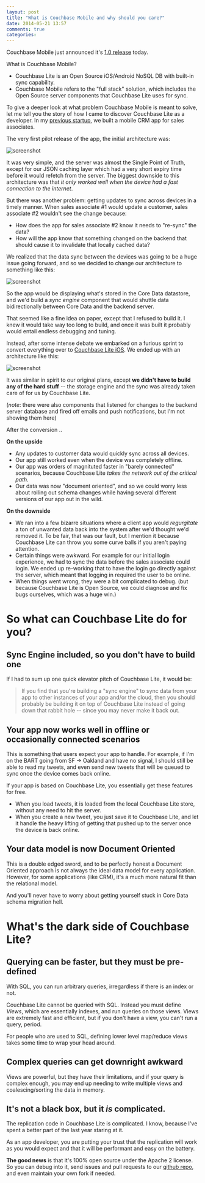 ```yaml
---
layout: post
title: "What is Couchbase Mobile and why should you care?"
date: 2014-05-21 13:57
comments: true
categories: 
---
```


Couchbase Mobile just announced it's [1.0 release](http://www.couchbase.com/press-releases/couchbase-mobile-enables-new-breed-network-independent-mobile-applications) today.  

What is Couchbase Mobile?

* Couchbase Lite is an Open Source iOS/Android NoSQL DB with built-in sync capability.  
* Couchbase Mobile refers to the "full stack" solution, which includes the Open Source server components that Couchbase Lite uses for sync.

To give a deeper look at what problem Couchbase Mobile is meant to solve, let me tell you the story of how I came to discover Couchbase Lite as a developer.  In my [previous startup](http://techcrunch.com/2012/01/26/signature-launches-to-bring-a-personalized-mobile-shopping-service-to-brick-and-mortar-retailers/), we built a mobile CRM app for sales associates.  

The very first pilot release of the app, the initial architecture was:

![screenshot](http://tleyden-misc.s3.amazonaws.com/blog_images/architecture_1.png) 

It was very simple, and the server was almost the Single Point of Truth, except for our JSON caching layer which had a very short expiry time before it would refetch from the server.  The biggest downside to this architecture was that *it only worked well when the device had a fast connection to the internet*.

But there was another problem: getting updates to sync across devices in a timely manner.   When sales associate #1 would update a customer, sales associate #2 wouldn't see the change because:

* How does the app for sales associate #2 know it needs to "re-sync" the data?
* How will the app know that something changed on the backend that should cause it to invalidate that locally cached data?

We realized that the data sync between the devices was going to be a huge issue going forward, and so we decided to change our architecture to something like this:

![screenshot](http://tleyden-misc.s3.amazonaws.com/blog_images/architecture_2.png)

So the app would be displaying what's stored in the Core Data datastore, and we'd build a *sync engine* component that would shuttle data bidirectionally between Core Data and the backend server.

That seemed like a fine idea on paper, except that I refused to build it.  I knew it would take way too long to build, and once it was built it probably would entail endless debugging and tuning.

Instead, after some intense debate we embarked on a furious sprint to convert everything over to [Couchbase Lite iOS](https://github.com/couchbase/couchbase-lite-ios).  We ended up with an architecture like this:

![screenshot](http://tleyden-misc.s3.amazonaws.com/blog_images/architecture%203.png)

It was similar in spirit to our original plans, except **we didn't have to build any of the hard stuff** -- the storage engine and the sync was already taken care of for us by Couchbase Lite.

(*note*: there were also components that listened for changes to the backend server database and fired off emails and push notifications, but I'm not showing them here)

After the conversion ..

**On the upside**

* Any updates to customer data would quickly sync across all devices.
* Our app still worked even when the device was completely offline.
* Our app was orders of magnituted faster in "barely connected" scenarios, because Couchbase Lite *takes the network out of the critical path*.
* Our data was now "document oriented", and so we could worry less about rolling out schema changes while having several different versions of our app out in the wild.

**On the downside**

* We ran into a few bizarre situations where a client app would *regurgitate* a ton of unwanted data back into the system after we'd thought we'd removed it.  To be fair, that was our fault, but I mention it because Couchbase Lite can throw you some curve balls if you aren't paying attention.
* Certain things were awkward.  For example for our initial login experience, we had to sync the data before the sales associate could login.  We ended up re-working that to have the login go directly against the server, which meant that logging in required the user to be online.
* When things went wrong, they were a bit complicated to debug.  (but because Couchbase Lite is Open Source, we could diagnose and fix bugs ourselves, which was a huge win.)

# So what can Couchbase Lite do for you?

## Sync Engine included, so you don't have to build one

If I had to sum up one quick elevator pitch of Couchbase Lite, it would be:

> If you find that you're building a "sync engine" to sync data from your app to other instances of your app and/or the cloud, then you should probably be building it on top of Couchbase Lite instead of going down that rabbit hole -- since you may never make it back out.

## Your app now works well in offline or occasionally connected scenarios

This is something that users expect your app to handle.  For example, if I'm on the BART going from SF -> Oakland and have no signal, I should still be able to read my tweets, and even send new tweets that will be queued to sync once the device comes back online.

If your app is based on Couchbase Lite, you essentially get these features for free.  

* When you load tweets, it is loaded from the local Couchbase Lite store, without any need to hit the server.  
* When you create a new tweet, you just save it to Couchbase Lite, and let it handle the heavy lifting of getting that pushed up to the server once the device is back online.

## Your data model is now Document Oriented

This is a double edged sword, and to be perfectly honest a Document Oriented approach is not always the ideal data model for every application.  However, for some applications (like CRM), it's a much more natural fit than the relational model.

And you'll never have to worry about getting yourself stuck in Core Data schema migration hell.

# What's the dark side of Couchbase Lite?

## Querying can be faster, but they must be pre-defined

With SQL, you can run arbitrary queries, irregardless if there is an index or not.

Couchbase Lite cannot be queried with SQL.  Instead you must define *Views*, which are essentially indexes, and run queries on those views.  Views are extremely fast and efficient, but if you don't have a view, you can't run a query, period.

For people who are used to SQL, defining lower level map/reduce views takes some time to wrap your head around.

## Complex queries can get downright awkward

Views are powerful, but they have their limitations, and if your query is complex enough, you may end up needing to write multiple views and coalescing/sorting the data in memory.

## It's not a black box, but it *is* complicated.

The replication code in Couchbase Lite is complicated.  I know, because I've spent a better part of the last year staring at it.

As an app developer, you are putting your trust that the replication will work as you would expect and that it will be performant and easy on the battery.

**The good news** is that it's 100% open source under the Apache 2 license.  So you can debug into it, send issues and pull requests to our [github repo](https://github.com/couchbase/couchbase-lite-android), and even maintain your own fork if needed.




